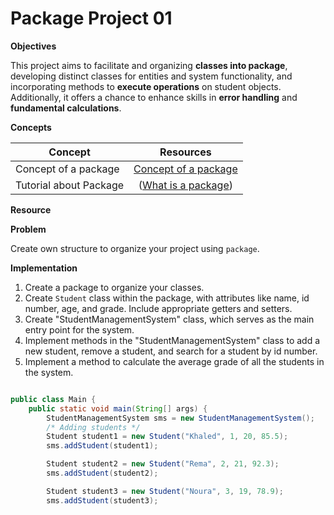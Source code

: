 # Package Project 01 


**Objectives**

This project aims to facilitate and organizing **classes into package**, developing distinct classes for entities and system functionality, and incorporating methods to
**execute operations** on student objects. Additionally, it offers a chance to enhance skills in **error handling** and **fundamental calculations**.

**Concepts**

| Concept   |      Resources      |
|----------|:-------------:|
|Concept of a package |  [Concept of a package ](https://github.com/nourabyte/high-level-language/blob/main/resources/what-is-a-package.md) |
|Tutorial about Package      |    ([What is a package](https://www.youtube.com/watch?v=Bua6LQO2vQ8))   |








**Resource**






**Problem**

Create own structure to organize your project using `package`.


**Implementation**

1. Create a package to organize your classes.
2. Create `Student` class within the package, with attributes like name, id number, age, and grade. Include 
   appropriate getters and setters.
3. Create "StudentManagementSystem" class, which serves as the main entry point for the system.
4. Implement methods in the "StudentManagementSystem" class to add a new student, remove a student, and search for a student by id number.
6. Implement a method to calculate the average grade of all the students in the system.


```Java

public class Main {
    public static void main(String[] args) {
        StudentManagementSystem sms = new StudentManagementSystem();
        /* Adding students */
        Student student1 = new Student("Khaled", 1, 20, 85.5);
        sms.addStudent(student1);

        Student student2 = new Student("Rema", 2, 21, 92.3);
        sms.addStudent(student2);

        Student student3 = new Student("Noura", 3, 19, 78.9);
        sms.addStudent(student3);

```

